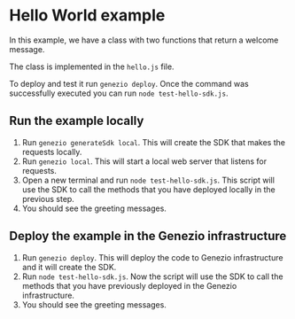 # Hello World example

In this example, we have a class with two functions that return a welcome message.

The class is implemented in the `hello.js` file.

To deploy and test it run `genezio deploy`. Once the command was successfully executed you can run `node test-hello-sdk.js`.

## Run the example locally

1. Run `genezio generateSdk local`. This will create the SDK that makes the requests locally.
2. Run `genezio local`. This will start a local web server that listens for requests.
3. Open a new terminal and run `node test-hello-sdk.js`. This script will use the SDK to call the methods that you have deployed locally in the previous step.
4. You should see the greeting messages.

## Deploy the example in the Genezio infrastructure

1. Run `genezio deploy`. This will deploy the code to Genezio infrastructure and it will create the SDK.
2. Run `node test-hello-sdk.js`. Now the script will use the SDK to call the methods that you have previously deployed in the Genezio infrastructure.
3. You should see the greeting messages.
